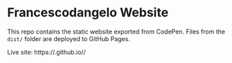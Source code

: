 # Francescodangelo Website

This repo contains the static website exported from CodePen.
Files from the `dist/` folder are deployed to GitHub Pages.

Live site: https://<FrankieDTech>.github.io/<rabout-me>/
